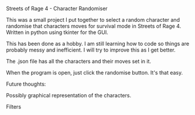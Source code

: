 Streets of Rage 4 - Character Randomiser

This was a small project I put together to select a random character and randomise that characters moves for survival mode in Streets of Rage 4. Written in python using tkinter for the GUI.

This has been done as a hobby. I am still learning how to code so things are probably messy and inefficient. I will try to improve this as I get better.

The .json file has all the characters and their moves set in it. 

When the program is open, just click the randomise button. It's that easy.

Future thoughts:

Possibly graphical representation of the characters.

Filters
